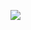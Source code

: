 ![](https://github-readme-stats.vercel.app/api?username=SuperiorZeik&theme=vue-dark&show_icons=true)
